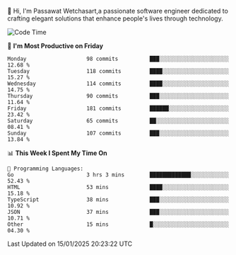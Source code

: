 
👋 Hi, I'm Passawat Wetchasart,a passionate software engineer dedicated to crafting elegant solutions that enhance people's lives through technology.


<!--START_SECTION:waka-->
![Code Time](http://img.shields.io/badge/Code%20Time-1%2C905%20hrs%2017%20mins-blue)

📅 **I'm Most Productive on Friday** 

```text
Monday                   98 commits          ███░░░░░░░░░░░░░░░░░░░░░░   12.68 % 
Tuesday                  118 commits         ████░░░░░░░░░░░░░░░░░░░░░   15.27 % 
Wednesday                114 commits         ████░░░░░░░░░░░░░░░░░░░░░   14.75 % 
Thursday                 90 commits          ███░░░░░░░░░░░░░░░░░░░░░░   11.64 % 
Friday                   181 commits         ██████░░░░░░░░░░░░░░░░░░░   23.42 % 
Saturday                 65 commits          ██░░░░░░░░░░░░░░░░░░░░░░░   08.41 % 
Sunday                   107 commits         ███░░░░░░░░░░░░░░░░░░░░░░   13.84 % 
```


📊 **This Week I Spent My Time On** 

```text
💬 Programming Languages: 
Go                       3 hrs 3 mins        █████████████░░░░░░░░░░░░   52.43 % 
HTML                     53 mins             ████░░░░░░░░░░░░░░░░░░░░░   15.18 % 
TypeScript               38 mins             ███░░░░░░░░░░░░░░░░░░░░░░   10.92 % 
JSON                     37 mins             ███░░░░░░░░░░░░░░░░░░░░░░   10.71 % 
Other                    15 mins             █░░░░░░░░░░░░░░░░░░░░░░░░   04.30 % 
```


 Last Updated on 15/01/2025 20:23:22 UTC
<!--END_SECTION:waka-->

<!--
**markpassawat/markpassawat** is a ✨ _special_ ✨ repository because its `README.md` (this file) appears on your GitHub profile.

Here are some ideas to get you started:

- 🔭 I’m currently working on ...
- 🌱 I’m currently learning ...
- 👯 I’m looking to collaborate on ...
- 🤔 I’m looking for help with ...
- 💬 Ask me about ...
- 📫 How to reach me: ...
- 😄 Pronouns: He/Him
- ⚡ Fun fact: ...
-->
